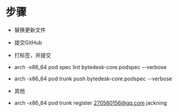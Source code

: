 # 步骤

- 替换更新文件
- 提交GitHub
- 打标签，并提交
- arch -x86_64 pod spec lint bytedesk-core.podspec --verbose
- arch -x86_64 pod trunk push bytedesk-core.podspec --verbose

- 其他
- arch -x86_64 pod trunk register 270580156@qq.com jackning
